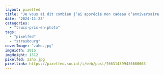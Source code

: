 ```yaml
---
layout: pixelfed
title: "Je vous ai dit combien j’ai apprécié mon cadeau d’anniversaire (un petit peu en avance)&nbsp;? <span aria-hidden=true>😇❤️🎶</span> #ZahoDeSagazan #Strasbourg"
date: "2024-11-23"
categories: 
  - "trucs-pris-en-photo"
tags: 
  - "pixelfed"
  - "strasbourg"
coverImage: "zaho.jpg"
imgWidth: 2016
imgHeight: 1512
pixelfed: zaho.jpg
pixellink: https://pixelfed.social/i/web/post/766314399436680603
---
```

